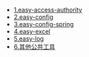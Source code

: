 <!-- docs/_sidebar.md -->
<!-- * Spring-Cloud -->

  * [1.easy-access-authority](documents/easy-access-authority.md)
  * [2.easy-config](documents/easy-config.md)
  * [3.easy-config-spring](documents/easy-config-spring.md)
  * [4.easy-excel](documents/easy-excel.md)
  * [5.easy-log](documents/easy-log.md)
  * [6.其他公共工具](documents/others.md)

